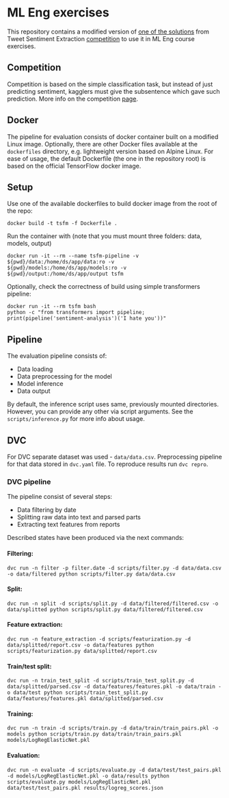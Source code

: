 # ML Eng exercises

This repository contains a modified version of [one of the solutions][kaggle-notebook] from Tweet Sentiment Extraction [competition][competition] to use it in ML Eng course exercises.

## Competition

Competition is based on the simple classification task, but instead of just predicting sentiment, kagglers must give the subsentence which gave such prediction. More info on the competition [page][competition].

## Docker

The pipeline for evaluation consists of docker container built on a modified Linux image. Optionally, there are other Docker files available at the `dockerfiles` directory, e.g. lightweight version based on Alpine Linux. For ease of usage, the default Dockerfile (the one in the repository root) is based on the official TensorFlow docker image.

## Setup

Use one of the available dockerfiles to build docker image from the root of the repo:

```shell
docker build -t tsfm -f Dockerfile .
```

Run the container with (note that you must mount three folders: data, models, output)

```shell
docker run -it --rm --name tsfm-pipeline -v ${pwd}/data:/home/ds/app/data:ro -v ${pwd}/models:/home/ds/app/models:ro -v ${pwd}/output:/home/ds/app/output tsfm
```

Optionally, check the correctness of build using simple transformers pipeline:

```shell
docker run -it --rm tsfm bash
python -c "from transformers import pipeline; print(pipeline('sentiment-analysis')('I hate you'))"
```

## Pipeline

The evaluation pipeline consists of:

- Data loading
- Data preprocessing for the model
- Model inference
- Data output

By default, the inference script uses same, previously mounted directories. However, you can provide any other via script arguments. See the `scripts/inference.py` for more info about usage.

[competition]: [https://www.kaggle.com/c/tweet-sentiment-extraction]
[kaggle-notebook]: [https://www.kaggle.com/cdeotte/tensorflow-roberta-0-705]

## DVC

For DVC separate dataset was used - `data/data.csv`. Preprocessing pipeline for that data stored in `dvc.yaml` file. To reproduce results run `dvc repro`.

### DVC pipeline

The pipeline consist of several steps:

- Data filtering by date
- Splitting raw data into text and parsed parts
- Extracting text features from reports

Described states have been produced via the next commands:

#### Filtering:
`dvc run -n filter -p filter.date -d scripts/filter.py -d data/data.csv -o data/filtered python scripts/filter.py data/data.csv`
#### Split:
`dvc run -n split -d scripts/split.py -d data/filtered/filtered.csv -o data/splitted python scripts/split.py data/filtered/filtered.csv`
#### Feature extraction:
`dvc run -n feature_extraction -d scripts/featurization.py -d data/splitted/report.csv -o data/features python scripts/featurization.py data/splitted/report.csv`
#### Train/test split:
`dvc run -n train_test_split -d scripts/train_test_split.py -d data/splitted/parsed.csv -d data/features/features.pkl -o data/train -o data/test python scripts/train_test_split.py data/features/features.pkl data/splitted/parsed.csv`
#### Training:
`dvc run -n train -d scripts/train.py -d data/train/train_pairs.pkl -o models python scripts/train.py data/train/train_pairs.pkl models/LogRegElasticNet.pkl`
#### Evaluation:
`dvc run -n evaluate -d scripts/evaluate.py -d data/test/test_pairs.pkl -d models/LogRegElasticNet.pkl -o data/results python scripts/evaluate.py models/LogRegElasticNet.pkl data/test/test_pairs.pkl results/logreg_scores.json`
